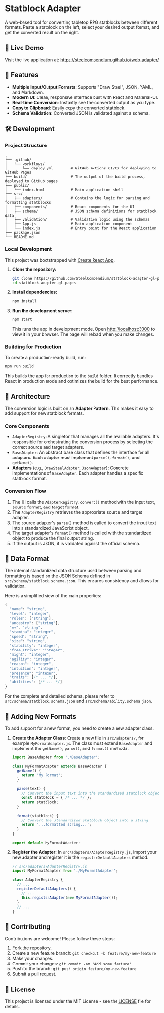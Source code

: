 # Statblock Adapter

A web-based tool for converting tabletop RPG statblocks between different formats. Paste a statblock on the left, select your desired output format, and get the converted result on the right.

## 🚀 Live Demo

Visit the live application at: https://steelcompendium.github.io/web-adapter/

## 🎯 Features

- **Multiple Input/Output Formats**: Supports "Draw Steel", JSON, YAML, and Markdown.
- **Modern UI**: Clean, responsive interface built with React and Material-UI.
- **Real-time Conversion**: Instantly see the converted output as you type.
- **Copy to Clipboard**: Easily copy the converted statblock.
- **Schema Validation**: Converted JSON is validated against a schema.

## 🛠️ Development

### Project Structure

```
.
├── .github/
│   └── workflows/
│       └── deploy.yml        # GitHub Actions CI/CD for deploying to GitHub Pages
├── build/                    # The output of the build process, deployed to GitHub pages
├── public/
│   └── index.html            # Main application shell
├── src/
│   ├── adapters/             # Contains the logic for parsing and formatting statblocks
│   ├── components/           # React components for the UI
│   ├── schema/               # JSON schema definitions for statblock data
│   ├── validation/           # Validation logic using the schemas
│   ├── App.js                # Main application component
│   └── index.js              # Entry point for the React application
├── package.json
└── README.md
```

### Local Development

This project was bootstrapped with [Create React App](https://github.com/facebook/create-react-app).

1.  **Clone the repository:**
    ```bash
    git clone https://github.com/SteelCompendium/statblock-adapter-gl-pages.git
    cd statblock-adapter-gl-pages
    ```

2.  **Install dependencies:**
    ```bash
    npm install
    ```

3.  **Run the development server:**
    ```bash
    npm start
    ```
    This runs the app in development mode. Open [http://localhost:3000](http://localhost:3000) to view it in your browser. The page will reload when you make changes.

### Building for Production

To create a production-ready build, run:
```bash
npm run build
```
This builds the app for production to the `build` folder. It correctly bundles React in production mode and optimizes the build for the best performance.

## 🔧 Architecture

The conversion logic is built on an **Adapter Pattern**. This makes it easy to add support for new statblock formats.

### Core Components

-   `AdapterRegistry`: A singleton that manages all the available adapters. It's responsible for orchestrating the conversion process by selecting the correct source and target adapters.
-   `BaseAdapter`: An abstract base class that defines the interface for all adapters. Each adapter must implement `parse()`, `format()`, and `getName()`.
-   **Adapters** (e.g., `DrawSteelAdapter`, `JsonAdapter`): Concrete implementations of `BaseAdapter`. Each adapter handles a specific statblock format.

### Conversion Flow

1.  The UI calls the `AdapterRegistry.convert()` method with the input text, source format, and target format.
2.  The `AdapterRegistry` retrieves the appropriate source and target adapter.
3.  The source adapter's `parse()` method is called to convert the input text into a standardized JavaScript object.
4.  The target adapter's `format()` method is called with the standardized object to produce the final output string.
5.  If the output is JSON, it is validated against the official schema.

## 📝 Data Format

The internal standardized data structure used between parsing and formatting is based on the JSON Schema defined in `src/schema/statblock.schema.json`. This ensures consistency and allows for validation.

Here is a simplified view of the main properties:

```javascript
{
  "name": "string",
  "level": "integer",
  "roles": ["string"],
  "ancestry": ["string"],
  "ev": "string",
  "stamina": "integer",
  "speed": "string",
  "size": "string",
  "stability": "integer",
  "free_strike": "integer",
  "might": "integer",
  "agility": "integer",
  "reason": "integer",
  "intuition": "integer",
  "presence": "integer",
  "traits": [/* ... */],
  "abilities": [/* ... */]
}
```
For the complete and detailed schema, please refer to `src/schema/statblock.schema.json` and `src/schema/ability.schema.json`.

## 🧩 Adding New Formats

To add support for a new format, you need to create a new adapter class.

1.  **Create the Adapter Class**:
    Create a new file in `src/adapters/`, for example `MyFormatAdapter.js`. The class must extend `BaseAdapter` and implement the `getName()`, `parse()`, and `format()` methods.

    ```javascript
    import BaseAdapter from './BaseAdapter';

    class MyFormatAdapter extends BaseAdapter {
      getName() {
        return 'My Format';
      }

      parse(text) {
        // Convert the input text into the standardized statblock object
        const statblock = { /* ... */ };
        return statblock;
      }

      format(statblock) {
        // Convert the standardized statblock object into a string
        return '...formatted string...';
      }
    }

    export default MyFormatAdapter;
    ```

2.  **Register the Adapter**:
    In `src/adapters/AdapterRegistry.js`, import your new adapter and register it in the `registerDefaultAdapters` method.

    ```javascript
    // src/adapters/AdapterRegistry.js
    import MyFormatAdapter from './MyFormatAdapter';

    class AdapterRegistry {
      // ...
      registerDefaultAdapters() {
        // ...
        this.registerAdapter(new MyFormatAdapter());
      }
      // ...
    }
    ```

## 🤝 Contributing

Contributions are welcome! Please follow these steps:

1.  Fork the repository.
2.  Create a new feature branch: `git checkout -b feature/my-new-feature`
3.  Make your changes.
4.  Commit your changes: `git commit -am 'Add some feature'`
5.  Push to the branch: `git push origin feature/my-new-feature`
6.  Submit a pull request.

## 📄 License

This project is licensed under the MIT License - see the [LICENSE](LICENSE) file for details.